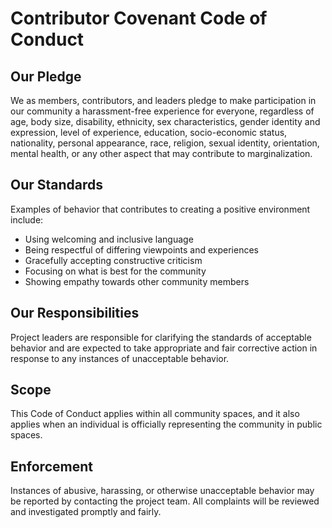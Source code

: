 # Contributor Covenant Code of Conduct

## Our Pledge
We as members, contributors, and leaders pledge to make participation in our community a harassment-free experience for everyone, regardless of age, body size, disability, ethnicity, sex characteristics, gender identity and expression, level of experience, education, socio-economic status, nationality, personal appearance, race, religion, sexual identity, orientation, mental health, or any other aspect that may contribute to marginalization.

## Our Standards
Examples of behavior that contributes to creating a positive environment include:
- Using welcoming and inclusive language
- Being respectful of differing viewpoints and experiences
- Gracefully accepting constructive criticism
- Focusing on what is best for the community
- Showing empathy towards other community members

## Our Responsibilities
Project leaders are responsible for clarifying the standards of acceptable behavior and are expected to take appropriate and fair corrective action in response to any instances of unacceptable behavior.

## Scope
This Code of Conduct applies within all community spaces, and it also applies when an individual is officially representing the community in public spaces.

## Enforcement
Instances of abusive, harassing, or otherwise unacceptable behavior may be reported by contacting the project team. All complaints will be reviewed and investigated promptly and fairly.